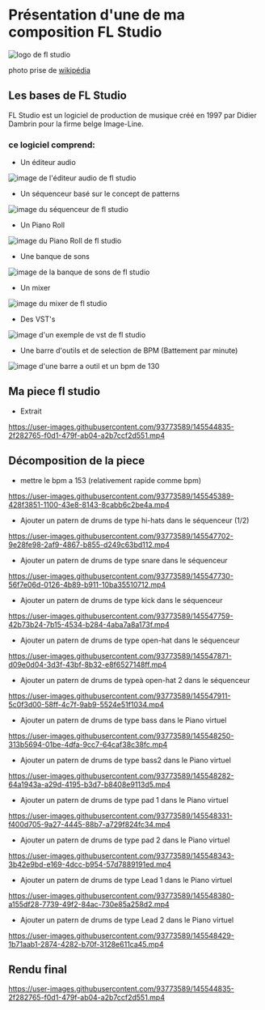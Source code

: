 # Présentation d'une de ma composition FL Studio
![logo de fl studio](MEDIA/330px-FL-Studio-12-Logo.png)

photo prise de [wikipédia](https://fr.wikipedia.org/wiki/FL_Studio)

## Les bases de FL Studio

FL Studio est un logiciel de production de musique créé en 1997 par Didier Dambrin pour la firme belge Image-Line.

### ce logiciel comprend:  

- Un éditeur audio 

![image de l'éditeur audio de fl studio](MEDIA/Capture.PNG)

- Un séquenceur basé sur le concept de patterns

![image du séquenceur de fl studio](MEDIA/dddd.PNG)

- Un Piano Roll

![image du Piano Roll de fl studio](MEDIA/weqwewwe.PNG)

- Une banque de sons

![image de la banque de sons de fl studio](MEDIA/ssss.PNG)

- Un mixer

![image du mixer de fl studio](MEDIA/wewqeweqweq.PNG)

- Des VST's

![image d'un exemple de vst de fl studio](MEDIA/sdsdsdsadsds.PNG)

- Une barre d'outils et de selection de BPM (Battement par minute)

![image d'une barre a outil et un bpm de 130](MEDIA/dffdsfdsfdsf.PNG)

## Ma piece fl studio

- Extrait

https://user-images.githubusercontent.com/93773589/145544835-2f282765-f0d1-479f-ab04-a2b7ccf2d551.mp4


## Décomposition de la piece

- mettre le bpm a 153 (relativement rapide comme bpm)

https://user-images.githubusercontent.com/93773589/145545389-428f3851-1100-43e8-8143-8cabb6c2be4a.mp4

- Ajouter un patern de drums de type hi-hats dans le séquenceur (1/2)

https://user-images.githubusercontent.com/93773589/145547702-9e28fe98-2af9-4867-b855-d249c63bd112.mp4



- Ajouter un patern de drums de type snare dans le séquenceur

https://user-images.githubusercontent.com/93773589/145547730-56f7e06d-0126-4b89-b911-10ba35510712.mp4



- Ajouter un patern de drums de type kick dans le séquenceur

https://user-images.githubusercontent.com/93773589/145547759-42b73b24-7b15-4534-b284-4aba7a8a173f.mp4



- Ajouter un patern de drums de type open-hat  dans le séquenceur

https://user-images.githubusercontent.com/93773589/145547871-d09e0d04-3d3f-43bf-8b32-e8f6527148ff.mp4



- Ajouter un patern de drums de typeà open-hat 2 dans le séquenceur

https://user-images.githubusercontent.com/93773589/145547911-5c0f3d00-58ff-4c7f-9ab9-5524e51f1034.mp4




- Ajouter un patern de drums de type bass dans le Piano virtuel

https://user-images.githubusercontent.com/93773589/145548250-313b5694-01be-4dfa-9cc7-64caf38c38fc.mp4



- Ajouter un patern de drums de type bass2 dans le Piano virtuel

https://user-images.githubusercontent.com/93773589/145548282-64a1943a-a29d-4195-b3d7-b8408e9113d5.mp4



- Ajouter un patern de drums de type pad 1 dans le Piano virtuel


https://user-images.githubusercontent.com/93773589/145548331-f400d705-9a27-4445-88b7-a729f824fc34.mp4



- Ajouter un patern de drums de type pad 2 dans le Piano virtuel

https://user-images.githubusercontent.com/93773589/145548343-3b42e9bd-e169-4dcc-b954-57d7889191ed.mp4





- Ajouter un patern de drums de type Lead 1 dans le Piano virtuel



https://user-images.githubusercontent.com/93773589/145548380-a155df28-7739-49f2-84ac-730e85a258d2.mp4




- Ajouter un patern de drums de type Lead 2 dans le Piano virtuel



https://user-images.githubusercontent.com/93773589/145548429-1b71aab1-2874-4282-b70f-3128e611ca45.mp4


## Rendu final

https://user-images.githubusercontent.com/93773589/145544835-2f282765-f0d1-479f-ab04-a2b7ccf2d551.mp4






